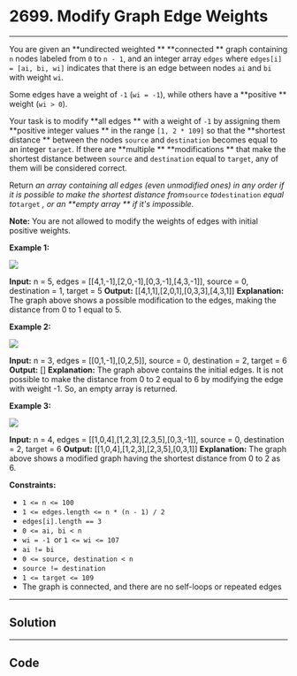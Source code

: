 # 2699. Modify Graph Edge Weights

---

You are given an **undirected weighted ** **connected ** graph containing `n` nodes labeled from `0` to `n - 1`, and an integer array `edges` where `edges[i] = [ai, bi, wi]` indicates that there is an edge between nodes `ai` and `bi` with weight `wi`.

Some edges have a weight of `-1` (`wi = -1`), while others have a **positive ** weight (`wi > 0`).

Your task is to modify **all edges ** with a weight of `-1` by assigning them **positive integer values ** in the range `[1, 2 * 109]` so that the **shortest distance ** between the nodes `source` and `destination` becomes equal to an integer `target`. If there are **multiple ** **modifications ** that make the shortest distance between `source` and `destination` equal to `target`, any of them will be considered correct.

Return _an array containing all edges (even unmodified ones) in any order if it is possible to make the shortest distance from_`source` _to_`destination` _equal to_`target` _, or an **empty array ** if it's impossible._

**Note:** You are not allowed to modify the weights of edges with initial positive weights.

 

**Example 1:**

**![](https://assets.leetcode.com/uploads/2023/04/18/graph.png)**


**Input:** n = 5, edges = [[4,1,-1],[2,0,-1],[0,3,-1],[4,3,-1]], source = 0, destination = 1, target = 5
**Output:** [[4,1,1],[2,0,1],[0,3,3],[4,3,1]]
**Explanation:** The graph above shows a possible modification to the edges, making the distance from 0 to 1 equal to 5.


**Example 2:**

**![](https://assets.leetcode.com/uploads/2023/04/18/graph-2.png)**


**Input:** n = 3, edges = [[0,1,-1],[0,2,5]], source = 0, destination = 2, target = 6
**Output:** []
**Explanation:** The graph above contains the initial edges. It is not possible to make the distance from 0 to 2 equal to 6 by modifying the edge with weight -1. So, an empty array is returned.


**Example 3:**

**![](https://assets.leetcode.com/uploads/2023/04/19/graph-3.png)**


**Input:** n = 4, edges = [[1,0,4],[1,2,3],[2,3,5],[0,3,-1]], source = 0, destination = 2, target = 6
**Output:** [[1,0,4],[1,2,3],[2,3,5],[0,3,1]]
**Explanation:** The graph above shows a modified graph having the shortest distance from 0 to 2 as 6.


 

**Constraints:**

  * `1 <= n <= 100`
  * `1 <= edges.length <= n * (n - 1) / 2`
  * `edges[i].length == 3`
  * `0 <= ai, bi < n`
  * `wi = -1 `or `1 <= wi <= 107`
  * `ai != bi`
  * `0 <= source, destination < n`
  * `source != destination`
  * `1 <= target <= 109`
  * The graph is connected, and there are no self-loops or repeated edges

---

## Solution



---

## Code
```python


```